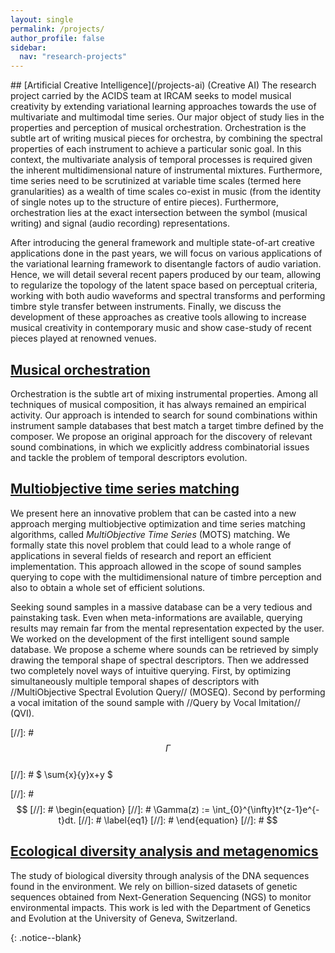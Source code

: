 ```yaml
---
layout: single
permalink: /projects/
author_profile: false
sidebar:
  nav: "research-projects"
---
```

<script language="JavaScript" type="text/javascript" src="https://code.jquery.com/jquery-latest.min.js"></script>
<script>
$(document).ready(function(){
    $(".abuttons").click(function () {
        var idname= $(this).data('divid');
        $("#"+idname).show("slow");
    });
    $("#div1").hide();
    $("#div2").hide();
    $("#div3").hide();
});
</script>

<div markdown = "1">
## [Artificial Creative Intelligence](/projects-ai) (Creative AI)
The research project carried by the ACIDS team at IRCAM seeks to model musical creativity by extending variational learning approaches towards the use of multivariate and multimodal time series. Our major object of study lies in the properties and perception of musical orchestration. Orchestration is the subtle art of writing musical pieces for orchestra, by combining the spectral properties of each instrument to achieve a particular sonic goal. In this context, the multivariate analysis of temporal processes is required given the inherent multidimensional nature of instrumental mixtures. Furthermore, time series need to be scrutinized at variable time scales (termed here granularities) as a wealth of time scales co-exist in music (from the identity of single notes up to the structure of entire pieces). Furthermore, orchestration lies at the exact intersection between the symbol (musical writing) and signal (audio recording) representations.

After introducing the general framework and multiple state-of-art creative applications done in the past years, we will focus on various applications of the variational learning framework to disentangle factors of audio variation. Hence, we will detail several recent papers produced by our team, allowing to regularize the topology of the latent space based on perceptual criteria, working with both audio waveforms and spectral transforms and performing timbre style transfer between instruments. Finally, we discuss the development of these approaches as creative tools allowing to increase musical creativity in contemporary music and show case-study of recent pieces played at renowned venues.

## [Musical orchestration](/projects-orchestration/)
Orchestration is the subtle art of mixing instrumental properties. Among all techniques of musical composition, it has always remained an empirical activity. Our approach is intended to search for sound combinations within instrument sample databases that best match a target timbre defined by the composer. We propose an original approach for the discovery of relevant sound combinations, in which we explicitly address combinatorial issues and tackle the problem of temporal descriptors evolution.

## [Multiobjective time series matching](/projects-mots/)
We present here an innovative problem that can be casted into a new approach merging multiobjective optimization and time series matching algorithms, called *MultiObjective Time Series* (MOTS) matching. We formally state this novel problem that could lead to a whole range of applications in several fields of research and report an efficient implementation. This approach allowed in the scope of sound samples querying to cope with the multidimensional nature of timbre perception and also to obtain a whole set of efficient solutions.

Seeking sound samples in a massive database can be a very tedious and painstaking task. Even when meta-informations are available, querying results may remain far from the mental representation expected by the user. We worked on the development of the first intelligent sound sample database. We propose a scheme where sounds can be retrieved by  simply drawing the temporal shape of spectral descriptors. Then we addressed two completely novel ways of intuitive querying. First, by optimizing simultaneously multiple temporal shapes of descriptors with //MultiObjective Spectral Evolution Query// (MOSEQ). Second by performing a vocal imitation of the sound sample with //Query by Vocal Imitation// (QVI).

[//]: # $$ \Gamma $$  
[//]: # $ \sum{x}{y}x+y $  

[//]: # $$
[//]: # \begin{equation}
[//]: # \Gamma(z) := \int_{0}^{\infty}t^{z-1}e^{-t}dt.
[//]: # \label{eq1}
[//]: # \end{equation}
[//]: # $$



## [Ecological diversity analysis and metagenomics](/project-monitoring/)
The study of biological diversity through analysis of the DNA sequences found in the environment. We rely on billion-sized datasets of genetic sequences obtained from Next-Generation Sequencing (NGS) to monitor environmental impacts. This work is led with the Department of Genetics and Evolution at the University of Geneva, Switzerland.

</div>{: .notice--blank}
